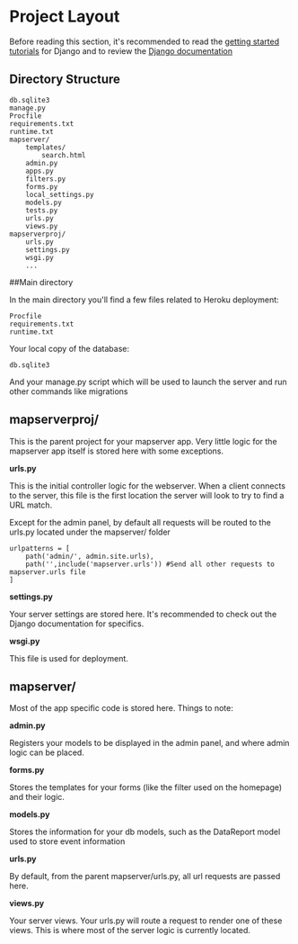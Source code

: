 # Project Layout

Before reading this section, it's recommended to read the [getting started tutorials](https://docs.djangoproject.com/en/2.0/intro/tutorial01/) for Django and to review the [Django documentation](https://docs.djangoproject.com/en/2.0/intro/overview/)


## Directory Structure

	db.sqlite3
	manage.py 
	Procfile 
	requirements.txt 
	runtime.txt 
	mapserver/ 
		templates/ 
			search.html 
		admin.py
		apps.py
		filters.py
		forms.py
		local_settings.py
		models.py
		tests.py
		urls.py
		views.py
	mapserverproj/
		urls.py
		settings.py
		wsgi.py
		...


##Main directory

In the main directory you'll find a few files related to Heroku deployment:

	Procfile
	requirements.txt
	runtime.txt

Your local copy of the database:

	db.sqlite3
	
And your manage.py script which will be used to launch the server and run other commands like migrations
		
## mapserverproj/

This is the parent project for your mapserver app. Very little logic for the mapserver app itself is stored here with some exceptions.

**urls.py**

This is the initial controller logic for the webserver. When a client connects to the server, this file is the first location the server will look to try to find a URL match.

Except for the admin panel, by default all requests will be routed to the urls.py located under the mapserver/ folder

	urlpatterns = [
		path('admin/', admin.site.urls),
		path('',include('mapserver.urls')) #Send all other requests to mapserver.urls file
	]
	
**settings.py**

Your server settings are stored here. It's recommended to check out the Django documentation for specifics.

**wsgi.py**

This file is used for deployment.

## mapserver/

Most of the app specific code is stored here. Things to note:

**admin.py** 

Registers your models to be displayed in the admin panel, and where admin logic can be placed.

**forms.py**	

Stores the templates for your forms (like the filter used on the homepage) and their logic.
	
**models.py** 

Stores the information for your db models, such as the DataReport model used to store event information

**urls.py**

By default, from the parent mapserver/urls.py, all url requests are passed here.

**views.py**

Your server views. Your urls.py will route a request to render one of these views. This is where most of the server logic is currently located.
	
